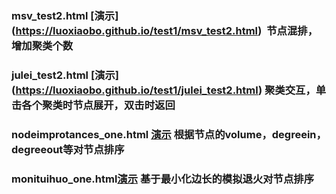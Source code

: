 ### msv_test2.html [演示] (https://luoxiaobo.github.io/test1/msv_test2.html)  节点混排，增加聚类个数
### julei_test2.html [演示] (https://luoxiaobo.github.io/test1/julei_test2.html)  聚类交互，单击各个聚类时节点展开，双击时返回
### nodeimprotances_one.html [演示](https://luoxiaobo.github.io/test1/nodeimprotances_one.html) 根据节点的volume，degreein，degreeout等对节点排序
### monituihuo_one.html[演示](https://luoxiaobo.github.io/test1/monituihuo_one.html) 基于最小化边长的模拟退火对节点排序
